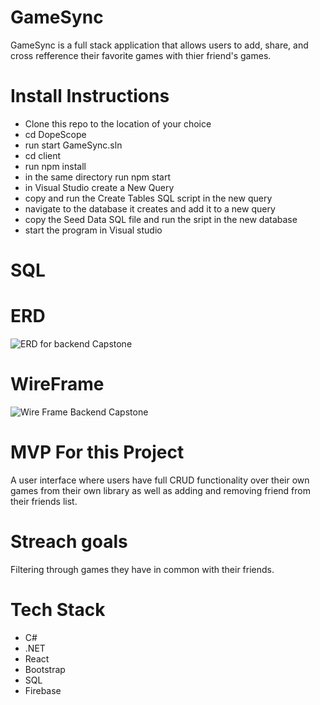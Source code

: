 # GameSync
GameSync is a full stack application that allows users to add, share, and cross refference their favorite games with thier friend's games. 


# Install Instructions

  - Clone this repo to the location of your choice
  - cd DopeScope
  - run start GameSync.sln
  - cd client
  - run npm install
  - in the same directory run npm start
  - in Visual Studio create a New Query
  - copy and run the Create Tables SQL script in the new query
  - navigate to the database it creates and add it to a new query 
  - copy the Seed Data SQL file and run the sript in the new database
  - start the program in Visual studio

# SQL



# ERD
![ERD for backend Capstone](https://user-images.githubusercontent.com/84350426/149177103-fa731056-d83b-4c34-9a0d-31676089589f.png)

# WireFrame

![Wire Frame Backend Capstone](https://user-images.githubusercontent.com/84350426/149177550-7f64e48b-9b25-481d-9bf7-a6d75f5e70cd.PNG)

# MVP For this Project
A user interface where users have full CRUD functionality over their own games from their own library as well as adding and removing friend from their friends list. 
# Streach goals
Filtering through games they have in common with their friends.



# Tech Stack

  - C#
  - .NET
  - React 
  - Bootstrap
  - SQL
  - Firebase

